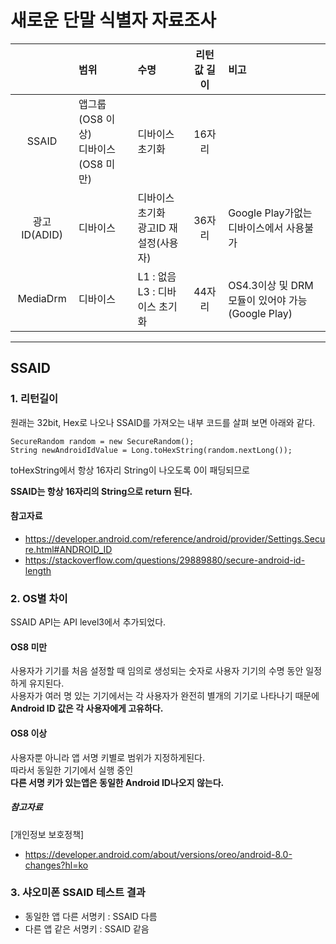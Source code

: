 # 새로운 단말 식별자 자료조사



|  |범위    | 수명| 리턴값 길이| 비고 |
| :-------------: | :------------- | :------------- | :-------------: | :------------- |
| SSAID       | 앱그룹 (OS8 이상)<br/> 디바이스 (OS8 미만) | 디바이스 초기화 |16자리||
| 광고ID(ADID)|디바이스|디바이스 초기화<br/>광고ID 재설정(사용자)| 36자리| Google Play가없는 디바이스에서 사용불가|
|MediaDrm|디바이스|L1 : 없음<br/> L3 : 디바이스 초기화 | 44자리|OS4.3이상 및 DRM 모듈이 있어야 가능<br/>(Google Play)|


---

## SSAID

### 1. 리턴길이
원래는 32bit, Hex로 나오나 SSAID를 가져오는 내부 코드를 살펴 보면 아래와 같다.
~~~  
SecureRandom random = new SecureRandom();
String newAndroidIdValue = Long.toHexString(random.nextLong());
~~~
toHexString에서 항상 16자리 String이 나오도록 0이 패딩되므로

**SSAID는 항상 16자리의 String으로 return 된다.**

#### 참고자료
- https://developer.android.com/reference/android/provider/Settings.Secure.html#ANDROID_ID
- https://stackoverflow.com/questions/29889880/secure-android-id-length




### 2. OS별 차이

SSAID API는 API level3에서 추가되었다.

#### OS8 미만

사용자가 기기를 처음 설정할 때 임의로 생성되는 숫자로 사용자 기기의 수명 동안 일정하게 유지된다.  
사용자가 여러 명 있는 기기에서는 각 사용자가 완전히 별개의 기기로 나타나기 때문에  
**Android ID 값은 각 사용자에게 고유하다.**

#### OS8 이상

사용자뿐 아니라 앱 서명 키별로 범위가 지정하게된다.  
따라서 동일한 기기에서 실행 중인  
**다른 서명 키가 있는앱은 동일한 Android ID나오지 않는다.**

##### 참고자료
[개인정보 보호정책]  
- https://developer.android.com/about/versions/oreo/android-8.0-changes?hl=ko  


### 3. 샤오미폰 SSAID 테스트 결과
- 동일한 앱 다른 서명키 : SSAID 다름
- 다른 앱 같은 서명키   : SSAID 같음  
